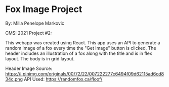 # Fox Image Project

By: Milla Penelope Markovic

CMSI 2021 Project #2:

This webapp was created using React. This app uses an API to generate a random image of a fox every time the "Get Image" button is clicked. The header includes an illustration of a fox along with the title and is in flex layout. The body is in grid layout.

Header Image Source: https://i.pinimg.com/originals/00/72/22/007222277c6494f09d62115ad6cd834c.png
API Used: https://randomfox.ca/floof/
